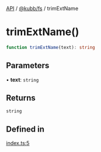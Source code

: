 [API](../../../packages.md) / [@kubb/fs](../index.md) / trimExtName

# trimExtName()

```ts
function trimExtName(text): string
```

## Parameters

• **text**: `string`

## Returns

`string`

## Defined in

[index.ts:5](https://github.com/kubb-project/kubb/blob/ff80665146ae086e044807d0072fda660e72e1fd/packages/fs/src/index.ts#L5)
